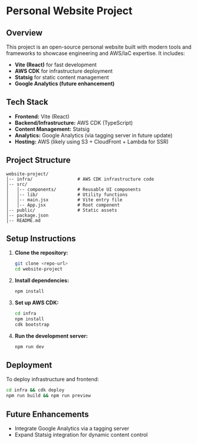 # Personal Website Project

## Overview
This project is an open-source personal website built with modern tools and frameworks to showcase engineering and AWS/IaC expertise. It includes:
- **Vite (React)** for fast development
- **AWS CDK** for infrastructure deployment
- **Statsig** for static content management
- **Google Analytics (future enhancement)**

## Tech Stack
- **Frontend:** Vite (React)
- **Backend/Infrastructure:** AWS CDK (TypeScript)
- **Content Management:** Statsig
- **Analytics:** Google Analytics (via tagging server in future update)
- **Hosting:** AWS (likely using S3 + CloudFront + Lambda for SSR)

## Project Structure
```
website-project/
│-- infra/                 # AWS CDK infrastructure code
│-- src/
│   │-- components/        # Reusable UI components
│   │-- lib/               # Utility functions
│   │-- main.jsx           # Vite entry file
│   │-- App.jsx            # Root component
│-- public/                # Static assets
│-- package.json
│-- README.md
```

## Setup Instructions
1. **Clone the repository:**
   ```bash
   git clone <repo-url>
   cd website-project
   ```
2. **Install dependencies:**
   ```bash
   npm install
   ```
3. **Set up AWS CDK:**
   ```bash
   cd infra
   npm install
   cdk bootstrap
   ```
4. **Run the development server:**
   ```bash
   npm run dev
   ```

## Deployment
To deploy infrastructure and frontend:
```bash
cd infra && cdk deploy
npm run build && npm run preview
```

## Future Enhancements
- Integrate Google Analytics via a tagging server
- Expand Statsig integration for dynamic content control

